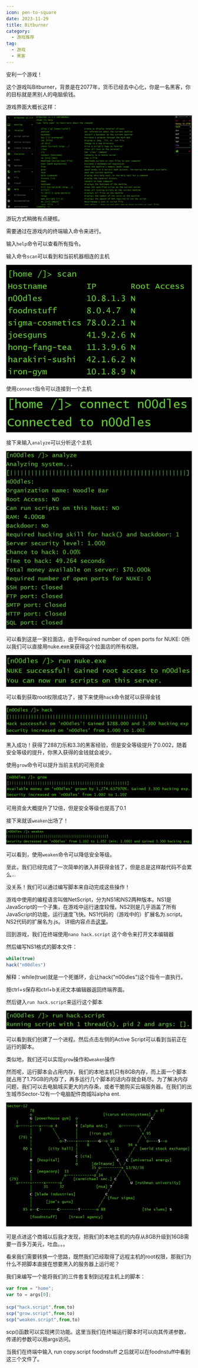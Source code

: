 ```yaml
---
icon: pen-to-square
date: 2023-11-29
title: Bitburner
category:
  - 游戏推荐
tag:
  - 游戏
  - 黑客
---
```




安利一个游戏！

这个游戏叫Bitburner，背景是在2077年，货币已经去中心化，你是一名黑客，你的目标就是黑别人的电脑偷钱。

游戏界面大概长这样：

![游戏界面](游戏界面.png)

游玩方式稍微有点硬核。

需要通过在游戏内的终端输入命令来进行。

输入`help`命令可以查看所有指令。

输入命令`scan`可以看到和当前机器相连的主机

![scan](scan.png)

使用`connect`指令可以连接到一个主机

![connect](connect.png)

接下来输入`analyze`可以分析这个主机

![analyze](analyze.png)

可以看到这是一家拉面店，由于Required number of open ports for NUKE: 0所以我们可以直接用nuke.exe来获得这个拉面店的所有权限。

![nuke](nuke.png)

可以看到获取root权限成功了，接下来使用`hack`命令就可以获得金钱

![hack](hack.png)

黑入成功！获得了288刀乐和3.3的黑客经验，但是安全等级提升了0.002，随着安全等级的提升，你黑入获得的金钱就会减少。

使用`grow`命令可以提升当前主机的可用资金

![grow](grow.png)

可用资金大概提升了12倍，但是安全等级也提高了0.1

接下来就该`weaken`出场了！

![weaken](weaken.png)

可以看到，使用`weaken`命令可以降低安全等级。

至此，我们已经完成了一次简单的骇入并获得金钱了，但是总是这样敲代码不会累么...

没关系！我们可以通过编写脚本来自动完成这些操作！

游戏中使用的编程语言叫做NetScript，分为NS1和NS2两种版本。NS1是JavaScript的一个子集，在游戏中运行速度较慢。NS2则是几乎涵盖了所有JavaScript的功能，运行速度飞快。NS1代码的（游戏中的）扩展名为.script。NS2代码的扩展名为.js。 详细内容点击[这里](https://bitburner.readthedocs.io)。

回到游戏，我们在终端使用`nano hack.script` 这个命令来打开文本编辑器

然后编写NS1格式的脚本文件：

```javascript
while(true)
hack("n00dles")
```

解释：while(true)就是一个死循环，会让hack("n00dles")这个指令一直执行。

按ctrl+s保存和ctrl+b关闭文本编辑器返回终端界面。

然后键入`run hack.script`来运行这个脚本

![使用hack脚本](使用hack脚本.png)

可以看到我们创建了一个进程。然后点击左侧的Active Script可以看到当前正在运行的脚本。

类似地，我们还可以实现`grow`操作和`weaken`操作

然而呢，运行脚本会占用内存，我们的本地主机只有8GB内存，而上面一个脚本就占用了1.75GB的内存了，再多运行几个脚本的话内存就会耗尽。为了解决内存问题，我们可以去电脑城买更大的内存条，或者干脆购买云端服务器。在我们的出生城市Sector-12有一个电脑配件商城叫alpha ent.

![Sector-12](Sector-12.png)

可是点进这个商城以后我才发现，把我们的本地主机的内存从8GB升级到16GB需要一百多万美元，吐血。。。

看来我们需要转换一个思路，既然我们已经取得了远程主机的root权限，那我们为什么不把脚本直接在想要黑入的服务器上运行呢？

我们来编写一个能将我们的三件套复制到远程主机上的脚本：

```javascript
var from = "home";
var to = args[0];

scp("hack.script",from,to)
scp("grow.script",from,to)
scp("weaken.script",from,to)
```

scp()函数可以实现拷贝功能。这里当我们在终端运行脚本时可以向其传递参数，传递的参数可以用args访问。

当我们在终端中输入 run copy.script foodnstuff 之后就可以在foodnstuff中看到这三个文件了。
